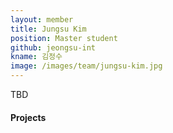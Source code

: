 ```yaml
---
layout: member
title: Jungsu Kim
position: Master student
github: jeongsu-int
kname: 김정수
image: /images/team/jungsu-kim.jpg
---
```


TBD

<h4><span class="badge badge-info">Projects</span></h4>

